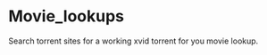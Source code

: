 Movie_lookups
=============

Search torrent sites for a working xvid torrent for you movie lookup. 
